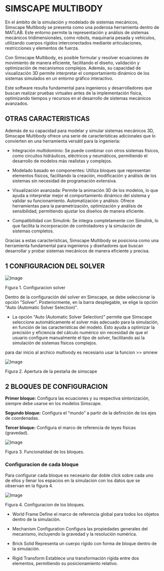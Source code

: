 # SIMSCAPE MULTIBODY

En el ámbito de la simulación y modelado de sistemas mecánicos, Simscape Multibody se presenta como una poderosa herramienta dentro de MATLAB. Este entorno permite la representación y análisis de sistemas mecánicos tridimensionales, como robots, maquinaria pesada y vehículos, utilizando cuerpos rígidos interconectados mediante articulaciones, restricciones y elementos de fuerza.

Con Simscape Multibody, es posible formular y resolver ecuaciones de movimiento de manera eficiente, facilitando el diseño, validación y optimización de mecanismos complejos. Además, su capacidad de visualización 3D permite interpretar el comportamiento dinámico de los sistemas simulados en un entorno gráfico interactivo.

Este software resulta fundamental para ingenieros y desarrolladores que buscan realizar pruebas virtuales antes de la implementación física, optimizando tiempos y recursos en el desarrollo de sistemas mecánicos avanzados.

## OTRAS CARACTERISTICAS

Además de su capacidad para modelar y simular sistemas mecánicos 3D, Simscape Multibody ofrece una serie de características adicionales que lo convierten en una herramienta versátil para la ingeniería:

* Integración multidominio: Se puede combinar con otros sistemas físicos, como circuitos hidráulicos, eléctricos y neumáticos, permitiendo el desarrollo de modelos más realistas y complejos.

* Modelado basado en componentes: Utiliza bloques que representan elementos físicos, facilitando la creación, modificación y análisis de los sistemas sin necesidad de programación extensiva.

* Visualización avanzada: Permite la animación 3D de los modelos, lo que ayuda a interpretar mejor el comportamiento dinámico del sistema y validar su funcionamiento.
Automatización y análisis: Ofrece herramientas para la parametrización, optimización y análisis de sensibilidad, permitiendo ajustar los diseños de manera eficiente.

* Compatibilidad con Simulink: Se integra completamente con Simulink, lo que facilita la incorporación de controladores y la simulación de sistemas completos.

Gracias a estas características, Simscape Multibody se posiciona como una herramienta fundamental para ingenieros y diseñadores que buscan desarrollar y probar sistemas mecánicos de manera eficiente y precisa.

## 1 CONFIGURACION DEL SOLVER

![Image](https://github.com/user-attachments/assets/02e3e45a-f5fa-4a09-83b0-9a6cd5cc355e)

Figura 1. Configuracion solver

Dentro de la configuración del solver en Simscape, se debe seleccionar la opción "Solver". Posteriormente, en la barra desplegable, se elige la opción "Auto (Automatic Solver Selection)".

* La opción "Auto (Automatic Solver Selection)" permite que Simscape seleccione automáticamente el solver más adecuado para la simulación, en función de las características del modelo. Esto ayuda a optimizar la precisión y eficiencia del cálculo numérico sin necesidad de que el usuario configure manualmente el tipo de solver, facilitando así la simulación de sistemas físicos complejos.


para dar inicio al archico multivody es necesiario usar la funcion >> smnew

![Image](https://github.com/user-attachments/assets/60be9cd9-3a40-4bb6-b052-2b6fc5b9d981)

Figura 2. Apertura de la pestaña de simscape

## 2 BLOQUES DE CONFIGURACION

**Primer bloque:** Configura las ecuaciones y su respectiva sintonización, siempre debe usarse en los modelos Simscape.

**Segundo bloque:** Configura el “mundo” a partir de la definición de los ejes de coordenadas.

**Tercer bloque:** Configura el marco de referencia de leyes físicas (gravedad).

![Image](https://github.com/user-attachments/assets/3b75f694-9303-4527-92e2-d03b98bbcf2a)

Figura 3. Funcionalidad de los bloques.

### Configuracion de cada bloque

Para  configurar cada bloque es necesario dar doble click sobre cada uno de ellos y llenar los espacios en la simulacion con los datos que se observan en la figura 4.

![Image](https://github.com/user-attachments/assets/c1d6eea0-44c7-4a9e-91e7-94b715e95eb2)

Figura 4. Configuracion de los bloques.

* World Frame
Define el marco de referencia global para todos los objetos dentro de la simulación.

* Mechanism Configuration
Configura las propiedades generales del mecanismo, incluyendo la gravedad y la resolución numérica.

* Brick Solid
Representa un cuerpo rígido con forma de bloque dentro de la simulación.

* Rigid Transform
Establece una transformación rígida entre dos elementos, permitiendo su posicionamiento relativo.
